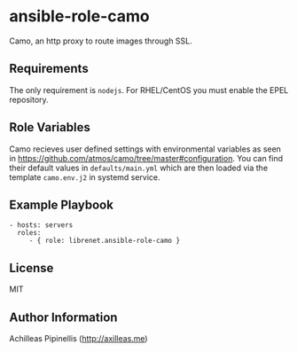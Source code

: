 ansible-role-camo
=========

Camo, an http proxy to route images through SSL.

Requirements
------------

The only requirement is `nodejs`. For RHEL/CentOS you must enable the EPEL
repository.

Role Variables
--------------

Camo recieves user defined settings with environmental variables as seen in
<https://github.com/atmos/camo/tree/master#configuration>. You can find their
default values in `defaults/main.yml` which are then loaded via the template
`camo.env.j2` in systemd service.

Example Playbook
----------------

```
- hosts: servers
  roles:
     - { role: librenet.ansible-role-camo }
```

License
-------

MIT

Author Information
------------------

Achilleas Pipinellis (http://axilleas.me)
